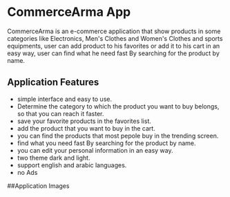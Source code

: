 # CommerceArma App

CommerceArma is an e-commerce application that show products in some categories like
Electronics, Men's Clothes and Women's Clothes and sports equipments, user can add product to
his favorites or add it to his cart in an easy way, user can find what he need fast By searching for the product by name.

## Application Features

- simple interface and easy to use.
- Determine the category to which the product you want to buy belongs, so that you can reach it faster.
- save your favorite products in the favorites list.
- add the product that you want to buy in the cart.
- you can find the products that most pepole buy in the trending screen.
- find what you need fast By searching for the product by name. 
- you can edit your personal information in an easy way.
- two theme dark and light.
- support english and arabic languages.
- no Ads


##Application Images


